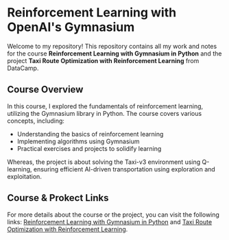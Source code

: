 # Reinforcement Learning with OpenAI's Gymnasium

Welcome to my repository! This repository contains all my work and notes for the course **Reinforcement Learning with Gymnasium in Python** and the project **Taxi Route Optimization with Reinforcement Learning** from DataCamp.

## Course Overview

In this course, I explored the fundamentals of reinforcement learning, utilizing the Gymnasium library in Python. The course covers various concepts, including:

- Understanding the basics of reinforcement learning
- Implementing algorithms using Gymnasium
- Practical exercises and projects to solidify learning

Whereas, the project is about solving the Taxi-v3 environment using Q-learning, ensuring efficient AI-driven transportation using exploration and exploitation.

## Course & Prokect Links

For more details about the course or the project, you can visit the following links: [Reinforcement Learning with Gymnasium in Python](https://campus.datacamp.com/courses/reinforcement-learning-with-gymnasium-in-python) and [Taxi Route Optimization with Reinforcement Learning](https://app.datacamp.com/learn/projects/2171).

